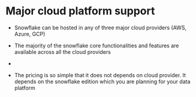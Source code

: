 # Major cloud platform support

- Snowflake can be hosted in any of three major cloud providers (AWS, Azure, GCP)

- The majority of the snowflake core functionalities and features are available across all the cloud providers

-

- The pricing is so simple that it does not depends on cloud provider. It depends on the snowflake edition which you are planning for your data platform
